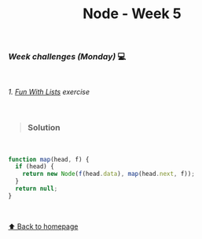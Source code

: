 <h1 align="center">Node - Week 5</h1>

<br>

### _Week challenges (Monday)_ 💻

<br>

_1. [Fun With Lists](https://www.codewars.com/kata/58259d9062cfb45e1a00006b/train/javascript) exercise_

<br>

> ### Solution 

<br>

```js
function map(head, f) {
  if (head) {
    return new Node(f(head.data), map(head.next, f));
  }
  return null;
}
```

<br>

[⬆ Back to homepage](https://github.com/21atalia/core-code-upskilling-readme/blob/main/README.md)


